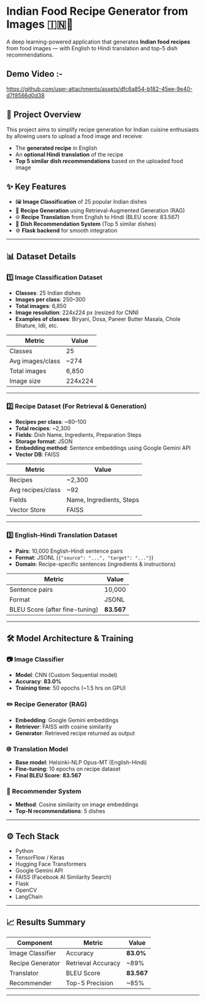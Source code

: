 # Indian Food Recipe Generator from Images 🇮🇳🍲

A deep learning-powered application that generates **Indian food recipes** from food images — with English to Hindi translation and top-5 dish recommendations.

## Demo Video :-


https://github.com/user-attachments/assets/dfc6a854-b182-45ee-9e40-d7f8566d0d38


## 🚀 Project Overview

This project aims to simplify recipe generation for Indian cuisine enthusiasts by allowing users to upload a food image and receive:

- The **generated recipe** in English
- An **optional Hindi translation** of the recipe
- **Top 5 similar dish recommendations** based on the uploaded food image

## ✨ Key Features

- 🖼️ **Image Classification** of 25 popular Indian dishes
- 📝 **Recipe Generation** using Retrieval-Augmented Generation (RAG)
- 🌐 **Recipe Translation** from English to Hindi (BLEU score: 83.567)
- 🍛 **Dish Recommendation System** (Top 5 similar dishes)
- ⚙️ **Flask backend** for smooth integration

---

## 📊 Dataset Details

### 1️⃣ Image Classification Dataset  
- **Classes**: 25 Indian dishes  
- **Images per class**: 250–300  
- **Total images**: 6,850  
- **Image resolution**: 224x224 px (resized for CNN)  
- **Examples of classes**: Biryani, Dosa, Paneer Butter Masala, Chole Bhature, Idli, etc.

| Metric | Value |
|--------|-------|
| Classes | 25 |
| Avg images/class | ~274 |
| Total images | 6,850 |
| Image size | 224x224 |

---

### 2️⃣ Recipe Dataset (For Retrieval & Generation)

- **Recipes per class**: ~80–100  
- **Total recipes**: ~2,300  
- **Fields**: Dish Name, Ingredients, Preparation Steps  
- **Storage format**: JSON  
- **Embedding method**: Sentence embeddings using Google Gemini API  
- **Vector DB**: FAISS

| Metric | Value |
|--------|-------|
| Recipes | ~2,300 |
| Avg recipes/class | ~92 |
| Fields | Name, Ingredients, Steps |
| Vector Store | FAISS |

---

### 3️⃣ English-Hindi Translation Dataset

- **Pairs**: 10,000 English-Hindi sentence pairs  
- **Format**: JSONL (`{"source": "...", "target": "..."}`)  
- **Domain**: Recipe-specific sentences (ingredients & instructions)

| Metric | Value |
|--------|-------|
| Sentence pairs | 10,000 |
| Format | JSONL |
| BLEU Score (after fine-tuning) | **83.567** |

---

## 🛠️ Model Architecture & Training

### 📷 Image Classifier
- **Model**: CNN (Custom Sequential model)
- **Accuracy**: **83.0%**
- **Training time**: 50 epochs (~1.5 hrs on GPU)

### ✏️ Recipe Generator (RAG)
- **Embedding**: Google Gemini embeddings
- **Retriever**: FAISS with cosine similarity
- **Generator**: Retrieved recipe returned as output

### 🌐 Translation Model
- **Base model**: Helsinki-NLP Opus-MT (English-Hindi)
- **Fine-tuning**: 10 epochs on recipe dataset
- **Final BLEU Score**: **83.567**

### 🍛 Recommender System
- **Method**: Cosine similarity on image embeddings
- **Top-N recommendations**: 5 dishes

---

## ⚙️ Tech Stack

- Python
- TensorFlow / Keras
- Hugging Face Transformers
- Google Gemini API
- FAISS (Facebook AI Similarity Search)
- Flask
- OpenCV
- LangChain

---

## 📈 Results Summary

| Component | Metric | Value |
|-----------|--------|-------|
| Image Classifier | Accuracy | **83.0%** |
| Recipe Generator | Retrieval Accuracy | ~89% |
| Translator | BLEU Score | **83.567** |
| Recommender | Top-5 Precision | ~85% |

---
